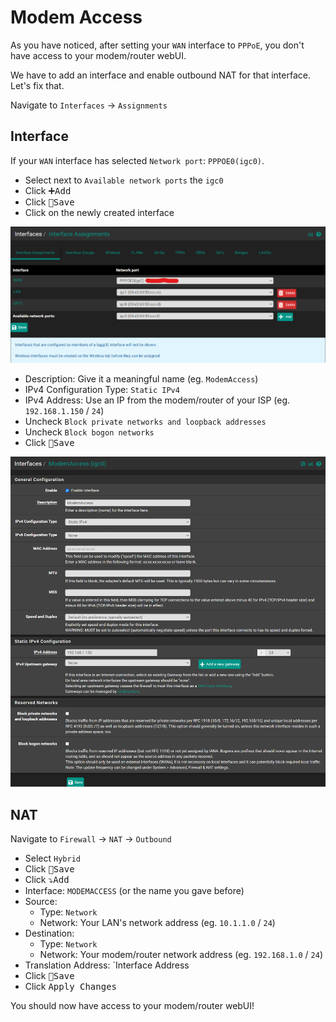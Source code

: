 # Modem Access

As you have noticed, after setting your `WAN` interface to `PPPoE`, you don't have access to your modem/router webUI.

We have to add an interface and enable outbound NAT for that interface.
Let's fix that.

Navigate to `Interfaces` -> `Assignments`

## Interface

If your `WAN` interface has selected `Network port`: `PPPOE0(igc0)`.

- Select next to `Available network ports` the `igc0`
- Click <kbd>➕Add</kbd>
- Click <kbd>💾Save</kbd>
- Click on the newly created interface

![modem-assignments](img/modem-assignments.png)

- Description: Give it a meaningful name (eg. `ModemAccess`)
- IPv4 Configuration Type: `Static IPv4`
- IPv4 Address: Use an IP from the modem/router of your ISP (eg. `192.168.1.150` / `24`)
- Uncheck `Block private networks and loopback addresses`
- Uncheck `Block bogon networks`
- Click <kbd>💾Save</kbd>

![modem-interface](img/modem-interface.png)

## NAT

Navigate to `Firewall` -> `NAT` -> `Outbound`

- Select `Hybrid`
- Click <kbd>💾Save</kbd>
- Click <kbd>⤵️Add</kbd>
- Interface: `MODEMACCESS` (or the name you gave before)
- Source:
  - Type: `Network`
  - Network: Your LAN's network address (eg. `10.1.1.0` / `24`)
- Destination:
  - Type: `Network`
  - Network: Your modem/router network address (eg. `192.168.1.0` / `24`)
- Translation Address: `Interface Address
- Click <kbd>💾Save</kbd>
- Click <kbd>Apply Changes</kbd>

You should now have access to your modem/router webUI!
